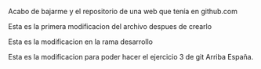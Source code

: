 Acabo de bajarme y el repositorio de una web que tenía en github.com

Esta es la primera modificacion del archivo despues de crearlo

Esta es la modificacion en la rama desarrollo

Esta es la modificacion para poder hacer el ejercicio 3 de git 
Arriba España.
